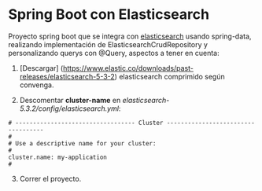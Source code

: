 # Spring Boot con Elasticsearch

Proyecto spring boot que se integra con [elasticsearch](https://www.elastic.co/products/elasticsearch) usando spring-data, realizando implementación de ElasticsearchCrudRepository y personalizando querys con @Query, aspectos a tener en cuenta:

1. [Descargar] (https://www.elastic.co/downloads/past-releases/elasticsearch-5-3-2) elasticsearch comprimido según convenga.

2. Descomentar **cluster-name** en *elasticsearch-5.3.2/config/elasticsearch.yml*:
```
# ---------------------------------- Cluster -----------------------------------
#
# Use a descriptive name for your cluster:
#
cluster.name: my-application
#
```
3. Correr el proyecto.